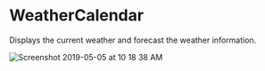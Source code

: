 # WeatherCalendar
Displays the current weather and forecast the weather information.

![Screenshot 2019-05-05 at 10 18 38 AM](https://user-images.githubusercontent.com/44165361/57188810-2dd4c200-6f22-11e9-9e7f-2447c3fdb6dc.png)
